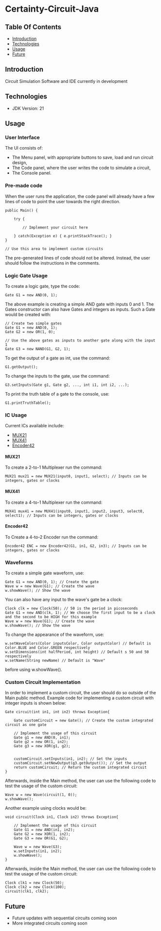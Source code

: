 # Certainty-Circuit-Java

## Table Of Contents
* [Introduction](#introduction)
* [Technologies](#technologies)
* [Usage](#usage)
* [Future](#future)

## Introduction
Circuit Simulation Software and IDE currently in development

## Technologies
* JDK Version: 21

## Usage
### User Interface
The UI consists of:
- The Menu panel, with appropriate buttons to save, load and run circuit design,
- The Code panel, where the user writes the code to simulate a circuit,
- The Console panel.

### Pre-made code
When the user runs the application, the code panel will already have a few lines of code to point the user towards the right direction.
```
public Main() {

	try {

		// Implement your circuit here

	} catch(Exception e) { e.printStackTrace(); }
}

// Use this area to implement custom circuits
```
The pre-generated lines of code should not be altered. Instead, the user should follow the instructions in the comments.

### Logic Gate Usage
To create a logic gate, type the code:
```
Gate G1 = new AND(0, 1);
```
The above example is creating a simple AND gate with inputs 0 and 1.
The Gates constructor can also have Gates and integers as inputs. Such a Gate would be created with:
```
// Create two simple gates
Gate G1 = new AND(0, 1);
Gate G2 = new OR(1, 0);

// Use the above gates as inputs to another gate along with the input 1
Gate G3 = new NAND(G1, G2, 1);
```
To get the output of a gate as int, use the command:
```
G1.getOutput();
```
To change the inputs to the gate, use the command:
```
G3.setInputs(Gate g1, Gate g2, ..., int i1, int i2, ...);
```
To print the truth table of a gate to the console, use:
```
G1.printTruthTable();
```
### IC Usage

Current ICs available include:
* [MUX21](#mux21)
* [MUX41](#mux41)
* [Encoder42](#encoder42)

#### MUX21
To create a 2-to-1 Multiplexer run the command:
```
MUX21 mux21 = new MUX21(input0, input1, select); // Inputs can be integers, gates or clocks
```
#### MUX41
To create a 4-to-1 Multiplexer run the command:
```
MUX41 mux41 = new MUX41(input0, input1, input2, input3, select0, select1); // Inputs can be integers, gates or clocks
```
#### Encoder42
To Create a 4-to-2 Encoder run the command:
```
Encoder42 ENC = new Encoder42(G1, in1, G2, in3); // Inputs can be integers, gates or clocks
```
### Waveforms
To create a simple gate waveform, use:
```
Gate G1 = new AND(0, 1); // Create the gate
Wave w = new Wave(G1); // Create the wave
w.showWave(); // Show the wave
```
You can also have any input to the wave's gate be a clock:
```
Clock clk = new Clock(50); // 50 is the period in picoseconds
Gate G1 = new AND(clk, 1); // We choose the first input to be a clock and the second to be HIGH for this example
Wave w = new Wave(G1); // Create the wave
w.showWave(); // Show the wave
```
To change the appearance of the waveform, use:
```
w.setWaveColors(Color inputsColor, Color outputColor) // Default is Color.BLUE and Color.GREEN respectively
w.setDimensions(int halfPeriod, int height) // Default s 50 and 50 respectively
w.setName(String newName) // Default is "Wave"
```
before using w.showWave().
### Custom Circuit Implementation

In order to implement a custom circuit, the user should do so outside of the Main public method.
Example code for implementing a custom circuit with integer inputs is shown below:
```
Gate circuit(int in1, int in2) throws Exception{
	
	Gate customCircuit = new Gate(); // Create the custom integrated circuit as one gate 

	// Implement the usage of this circuit
	Gate g1 = new AND(0, in1);
	Gate g2 = new OR(1, in2);
	Gate g3 = new XOR(g1, g2);


	customCircuit.setInputs(in1, in2); // Set the inputs
	customCircuit.setNewOutput(g3.getOutput()); // Set the output
	return customCircuit; // Return the custom integrated circuit
}
```
Afterwards, inside the Main method, the user can use the following code to test the usage of
the custom circuit:
```
Wave w = new Wave(circuit(1, 0));
w.showWave();
```

Another example using clocks would be:
```
void circuit(Clock in1, Clock in2) throws Exception{

	// Implement the usage of this circuit
	Gate G1 = new AND(in1, in2);
	Gate G2 = new XOR(1, in2);
	Gate G3 = new OR(G1, G2);

	Wave w = new Wave(G3);
	w.setInputs(in1, in2);
	w.showWave();
}
```
Afterwards, inside the Main method, the user can use the following code to test the usage of
the custom circuit:
```
Clock clk1 = new Clock(50);
Clock clk2 = new Clock(100);
circuit(clk1, clk2);
```

## Future
- Future updates with sequential circuits coming soon
- More integrated circuits coming soon
